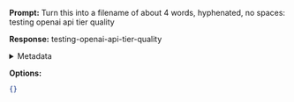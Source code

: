 **Prompt:**
Turn this into a filename of about 4 words, hyphenated, no spaces: testing openai api tier quality

**Response:**
testing-openai-api-tier-quality

<details><summary>Metadata</summary>

- Duration: 1581 ms
- Datetime: 2023-11-05T15:46:11.050839
- Model: gpt-3.5-turbo-0613

</details>

**Options:**
```json
{}
```


